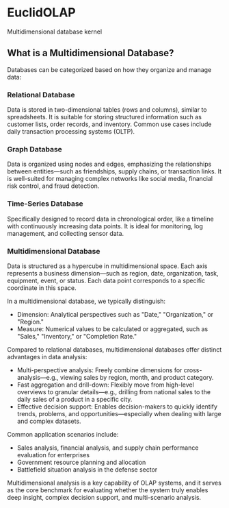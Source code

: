 <!-- [阅读中文版本](README_zh-CN.md) -->

# EuclidOLAP
Multidimensional database kernel

## What is a Multidimensional Database?

Databases can be categorized based on how they organize and manage data:

### Relational Database
Data is stored in two-dimensional tables (rows and columns), similar to spreadsheets. It is suitable for storing structured information such as customer lists, order records, and inventory. Common use cases include daily transaction processing systems (OLTP).

### Graph Database
Data is organized using nodes and edges, emphasizing the relationships between entities—such as friendships, supply chains, or transaction links. It is well-suited for managing complex networks like social media, financial risk control, and fraud detection.

### Time-Series Database
Specifically designed to record data in chronological order, like a timeline with continuously increasing data points. It is ideal for monitoring, log management, and collecting sensor data.

### Multidimensional Database
Data is structured as a hypercube in multidimensional space. Each axis represents a business dimension—such as region, date, organization, task, equipment, event, or status. Each data point corresponds to a specific coordinate in this space.

In a multidimensional database, we typically distinguish:
- Dimension: Analytical perspectives such as "Date," "Organization," or "Region."
- Measure: Numerical values to be calculated or aggregated, such as "Sales," "Inventory," or "Completion Rate."

Compared to relational databases, multidimensional databases offer distinct advantages in data analysis:
- Multi-perspective analysis: Freely combine dimensions for cross-analysis—e.g., viewing sales by region, month, and product category.
- Fast aggregation and drill-down: Flexibly move from high-level overviews to granular details—e.g., drilling from national sales to the daily sales of a product in a specific city.
- Effective decision support: Enables decision-makers to quickly identify trends, problems, and opportunities—especially when dealing with large and complex datasets.

Common application scenarios include:
- Sales analysis, financial analysis, and supply chain performance evaluation for enterprises
- Government resource planning and allocation
- Battlefield situation analysis in the defense sector

Multidimensional analysis is a key capability of OLAP systems, and it serves as the core benchmark for evaluating whether the system truly enables deep insight, complex decision support, and multi-scenario analysis.